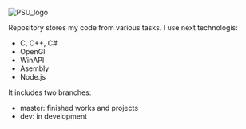 ![PSU_logo](https://www.psu.by/images/psu-logo.png)

Repository stores my code from various tasks. I use next technologis:

* C, C++, C#
* OpenGl
* WinAPI
* Asembly
* Node.js

It includes two branches:

* master: finished works and projects
* dev: in development
